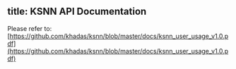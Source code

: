 title: KSNN API Documentation
---

Please refer to: [https://github.com/khadas/ksnn/blob/master/docs/ksnn_user_usage_v1.0.pdf](https://github.com/khadas/ksnn/blob/master/docs/ksnn_user_usage_v1.0.pdf)
